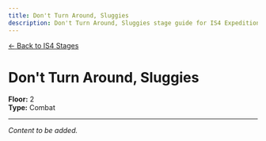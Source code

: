 ```yaml
---
title: Don't Turn Around, Sluggies
description: Don't Turn Around, Sluggies stage guide for IS4 Expeditioner's Joklumarkar
---
```


<div class="back-button-container">
  <a href="/is4-expeditioners/stages/" class="back-button">
    <span class="back-arrow">←</span>
    <span class="back-text">Back to IS4 Stages</span>
  </a>
</div>

# Don't Turn Around, Sluggies

**Floor:** 2  
**Type:** Combat  

---

*Content to be added.*

